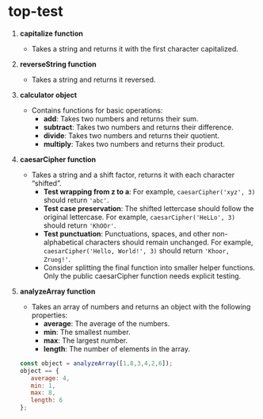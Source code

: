 # top-test

1. **capitalize function**
    - Takes a string and returns it with the first character capitalized.

2. **reverseString function**
    - Takes a string and returns it reversed.

3. **calculator object**
    - Contains functions for basic operations:
        - **add**: Takes two numbers and returns their sum.
        - **subtract**: Takes two numbers and returns their difference.
        - **divide**: Takes two numbers and returns their quotient.
        - **multiply**: Takes two numbers and returns their product.

4. **caesarCipher function**
    - Takes a string and a shift factor, returns it with each character “shifted”.
        - **Test wrapping from z to a**: For example, `caesarCipher('xyz', 3)` should return `'abc'`.
        - **Test case preservation**: The shifted lettercase should follow the original lettercase. For example, `caesarCipher('HeLLo', 3)` should return `'KhOOr'`.
        - **Test punctuation**: Punctuations, spaces, and other non-alphabetical characters should remain unchanged. For example, `caesarCipher('Hello, World!', 3)` should return `'Khoor, Zruog!'`.
        - Consider splitting the final function into smaller helper functions. Only the public caesarCipher function needs explicit testing.

5. **analyzeArray function**
    - Takes an array of numbers and returns an object with the following properties:
        - **average**: The average of the numbers.
        - **min**: The smallest number.
        - **max**: The largest number.
        - **length**: The number of elements in the array.

    ```javascript
    const object = analyzeArray([1,8,3,4,2,6]);
    object == {
       average: 4,
       min: 1,
       max: 8,
       length: 6
    };
    ```